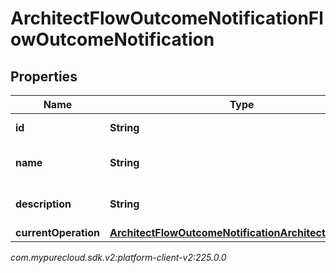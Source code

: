 # ArchitectFlowOutcomeNotificationFlowOutcomeNotification


## Properties

| Name | Type | Description | Notes |
| ------------ | ------------- | ------------- | ------------- |
| **id** | **String** | The flow outcome ID |  [optional] |
| **name** | **String** | The flow outcome name |  [optional] |
| **description** | **String** | The flow outcome description |  [optional] |
| **currentOperation** | [**ArchitectFlowOutcomeNotificationArchitectOperation**](ArchitectFlowOutcomeNotificationArchitectOperation) |  |  [optional] |




_com.mypurecloud.sdk.v2:platform-client-v2:225.0.0_
